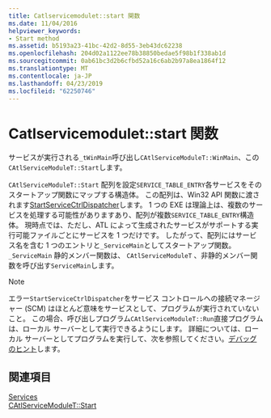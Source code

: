 ```yaml
---
title: Catlservicemodulet::start 関数
ms.date: 11/04/2016
helpviewer_keywords:
- Start method
ms.assetid: b5193a23-41bc-42d2-8d55-3eb43dc62238
ms.openlocfilehash: 204d02a1122ee78b38850bedae5f98b1f338ab1d
ms.sourcegitcommit: 0ab61bc3d2b6cfbd52a16c6ab2b97a8ea1864f12
ms.translationtype: MT
ms.contentlocale: ja-JP
ms.lasthandoff: 04/23/2019
ms.locfileid: "62250746"
---
```

# <a name="catlservicemoduletstart-function"></a>Catlservicemodulet::start 関数

サービスが実行される`_tWinMain`呼び出し`CAtlServiceModuleT::WinMain`、この`CAtlServiceModuleT::Start`します。

`CAtlServiceModuleT::Start` 配列を設定`SERVICE_TABLE_ENTRY`各サービスをそのスタートアップ関数にマップする構造体。 この配列は、Win32 API 関数に渡されます[StartServiceCtrlDispatcher](/windows/desktop/api/winsvc/nf-winsvc-startservicectrldispatchera)します。 1 つの EXE は理論上は、複数のサービスを処理する可能性がありますあり、配列が複数`SERVICE_TABLE_ENTRY`構造体。 現時点では、ただし、ATL によって生成されたサービスがサポートする実行可能ファイルごとにサービスを 1 つだけです。 したがって、配列にはサービス名を含む 1 つのエントリと`_ServiceMain`としてスタートアップ関数。 `_ServiceMain` 静的メンバー関数は、 `CAtlServiceModuleT` 、非静的メンバー関数を呼び出す`ServiceMain`します。

> [!NOTE]
>  エラー`StartServiceCtrlDispatcher`をサービス コントロールへの接続マネージャー (SCM) はほとんど意味をサービスとして、プログラムが実行されていないこと。 この場合、呼び出しプログラム`CAtlServiceModuleT::Run`直接プログラムは、ローカル サーバーとして実行できるようにします。 詳細については、ローカル サーバーとしてプログラムを実行して、次を参照してください。[デバッグのヒント](../atl/debugging-tips.md)します。

## <a name="see-also"></a>関連項目

[Services](../atl/atl-services.md)<br/>
[CAtlServiceModuleT::Start](../atl/reference/catlservicemodulet-class.md#start)
